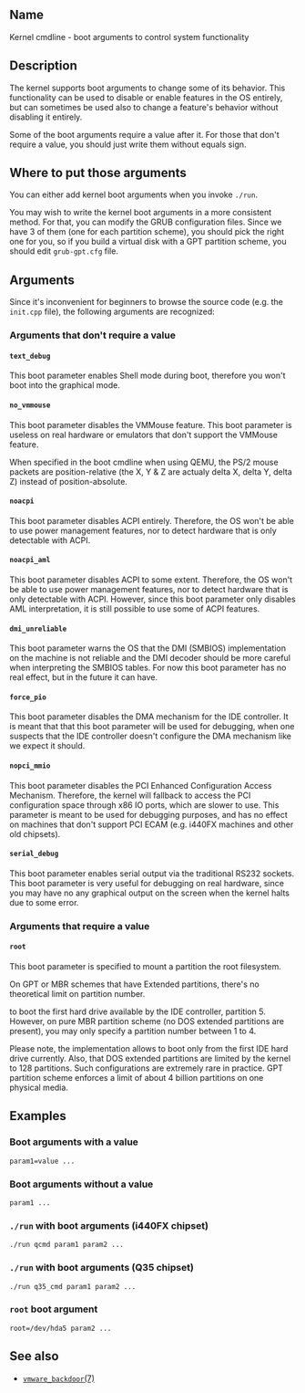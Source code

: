 ## Name

Kernel cmdline - boot arguments to control system functionality

## Description

The kernel supports boot arguments to change some of its behavior. This
functionality can be used to disable or enable features in the OS entirely, but
can sometimes be used also to change a feature's behavior without disabling it
entirely.

Some of the boot arguments require a value after it. For those that don't
require a value, you should just write them without equals sign.

## Where to put those arguments

You can either add kernel boot arguments when you invoke `./run`.

You may wish to write the kernel boot arguments in a more consistent method. For
that, you can modify the GRUB configuration files. Since we have 3 of them (one
for each partition scheme), you should pick the right one for you, so if you
build a virtual disk with a GPT partition scheme, you should edit `grub-gpt.cfg`
file.

## Arguments

Since it's inconvenient for beginners to browse the source code (e.g. the
`init.cpp` file), the following arguments are recognized:

### Arguments that don't require a value

#### `text_debug`

This boot parameter enables Shell mode during boot, therefore you won't boot
into the graphical mode.

#### `no_vmmouse`

This boot parameter disables the VMMouse feature. This boot parameter is useless
on real hardware or emulators that don't support the VMMouse feature.

When specified in the boot cmdline when using QEMU, the PS/2 mouse packets are
position-relative (the X, Y & Z are actualy delta X, delta Y, delta Z) instead
of position-absolute.

#### `noacpi`

This boot parameter disables ACPI entirely. Therefore, the OS won't be able to
use power management features, nor to detect hardware that is only detectable
with ACPI.

#### `noacpi_aml`

This boot parameter disables ACPI to some extent. Therefore, the OS won't be
able to use power management features, nor to detect hardware that is only
detectable with ACPI. However, since this boot parameter only disables AML
interpretation, it is still possible to use some of ACPI features.

#### `dmi_unreliable`

This boot parameter warns the OS that the DMI (SMBIOS) implementation on the
machine is not reliable and the DMI decoder should be more careful when
interpreting the SMBIOS tables. For now this boot parameter has no real effect,
but in the future it can have.

#### `force_pio`

This boot parameter disables the DMA mechanism for the IDE controller. It is
meant that that this boot parameter will be used for debugging, when one
suspects that the IDE controller doesn't configure the DMA mechanism like we
expect it should.

#### `nopci_mmio`

This boot parameter disables the PCI Enhanced Configuration Access Mechanism.
Therefore, the kernel will fallback to access the PCI configuration space
through x86 IO ports, which are slower to use. This parameter is meant to be
used for debugging purposes, and has no effect on machines that don't support
PCI ECAM (e.g. i440FX machines and other old chipsets).

#### `serial_debug`

This boot parameter enables serial output via the traditional RS232 sockets.
This boot parameter is very useful for debugging on real hardware, since you may
have no any graphical output on the screen when the kernel halts due to some
error.

### Arguments that require a value

#### `root`

This boot parameter is specified to mount a partition the root filesystem.

On GPT or MBR schemes that have Extended partitions, there's no theoretical
limit on partition number.

to boot the first hard drive available by the IDE controller, partition 5.
However, on pure MBR partition scheme (no DOS extended partitions are present),
you may only specify a partition number between 1 to 4.

Please note, the implementation allows to boot only from the first IDE hard
drive currently. Also, that DOS extended partitions are limited by the kernel to
128 partitions. Such configurations are extremely rare in practice. GPT
partition scheme enforces a limit of about 4 billion partitions on one physical
media.

## Examples

### Boot arguments with a value

```
param1=value ...
```

### Boot arguments without a value

```
param1 ...

```

### `./run` with boot arguments (i440FX chipset)

```
./run qcmd param1 param2 ...
```

### `./run` with boot arguments (Q35 chipset)

```
./run q35_cmd param1 param2 ...
```

### `root` boot argument

```
root=/dev/hda5 param2 ...
```

## See also

* [`vmware_backdoor`(7)](vmware_backdoor.md)
